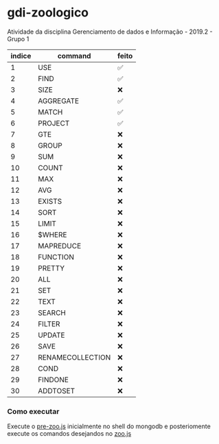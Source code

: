 # gdi-zoologico
Atividade da disciplina Gerenciamento de dados e Informação - 2019.2 - Grupo 1

| indice    | command   | feito |
| --------- | --------- | ----- |
| 1         | USE       | ✅    |
| 2         | FIND      | ✅    |
| 3         | SIZE      | ❌    |
| 4         | AGGREGATE | ✅    |
| 5         | MATCH     | ✅    |
| 6         | PROJECT   | ✅    |
| 7         | GTE       | ❌    |
| 8         | GROUP     | ❌    |
| 9         | SUM       | ❌    |
| 10        | COUNT     | ❌    |
| 11        | MAX       | ❌    |
| 12        | AVG       | ❌    |
| 13        | EXISTS    | ❌    |
| 14        | SORT      | ❌    |
| 15        | LIMIT     | ❌    |
| 16        | $WHERE    | ❌    |
| 17        | MAPREDUCE | ❌    |
| 18        | FUNCTION  | ❌    |
| 19        | PRETTY    | ❌    |
| 20        | ALL       | ❌    |
| 21        | SET       | ❌    |
| 22        | TEXT      | ❌    |
| 23        | SEARCH    | ❌    |
| 24        | FILTER    | ❌    |
| 25        | UPDATE    | ❌    |
| 26        | SAVE      | ❌    |
| 27        | RENAMECOLLECTION | ❌    |
| 28        | COND      | ❌    |
| 29        | FINDONE   | ❌    |
| 30        | ADDTOSET  | ❌    |

### Como executar

Execute o [pre-zoo.js](/pre-zoo.js) inicialmente no shell do mongodb e posteriomente execute os comandos desejandos no [zoo.js](/zoo.js) 